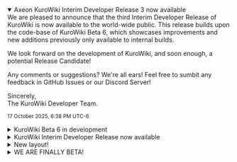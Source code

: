 
<!-- why does markdown not markdown without first line empty AAA-->
<details markdown="1" open>
<summary>Axeon KuroWiki Interim Developer Release 3 now available</summary>
We are pleased to announce that the third Interim Developer Release of KuroWiki is now available to the world-wide public. This release builds upon the code-base of KuroWiki Beta 6, which showcases improvements and new additions previously only available to internal builds.

We look forward on the development of KuroWiki, and soon enough, a potential Release Candidate!

Any comments or suggestions? We're all ears! Feel free to sumbit any feedback in GitHub Issues or our Discord Server!

Sincerely,<br>The KuroWiki Developer Team.

<small>17 October 2025, 6:38 PM UTC-6</small>

</details>

<details markdown="1" closed>
<summary>KuroWiki Beta 6 in development</summary>
KuroWiki beta 6 is now officially under development. This will expand further the capabilities of the Deltari engine (as we plan it to have a self-host version for anyone to use), add new articles to make the wiki more complete, make the website more stable, amongst other things.

We look forward for a public release in November.

Remember, any comments? We're all ears! Feel free to sumbit any feedback in GitHub Issues or our Discord Server

Sincerely,<br>The KuroWiki Developer Team.

<small>12 October 2025, 4:15 PM UTC-6</small>
</details>

<details markdown="1" closed>
<summary>KuroWiki Interim Developer Release now available</summary>
The public KuroWiki release has been updated to a developer release. This version is mainly public for production testing, bug fixing, and developer branch updates.

Specifically, this release was made to merge Nekori's and KayAurora's branches to be up to date with a newer version of **KuroWiki Version 5.2** (code named *KuroWiki XP 2002 Server .NET Advanced Web Datacenter Blade Server Limited Edition 2003*).

Any comments? We're all ears! Just report any issue or comment to our Discord server or open an issue in the GitHub repository.

Sincerely,<br>The KuroWiki Development Team.

<small>10 October 2025, 5:52pm UTC-6</small>
</details>

<details markdown="1" closed>
<summary>New layout!</summary>
This is a new layout made with the Material Design Lite CSS framework to make it look like Google's MD2014 Design, I hope y'all like it! ^^

*- Horibyte*

<small>16 May 2025, 6:40pm UTC-6</small>
</details>

<details markdown="1" closed>
<summary>WE ARE FINALLY BETA!</summary>
Recently today, May 7 2025 at 8:40pm, the HoriWiki Engine has finally reached the beta development cycle, we are proud to present this!!

Hope y'all enjoy :P

*- Horibyte*

<small>7 May 2025, 8:40pm UTC-6</small>
</details>
